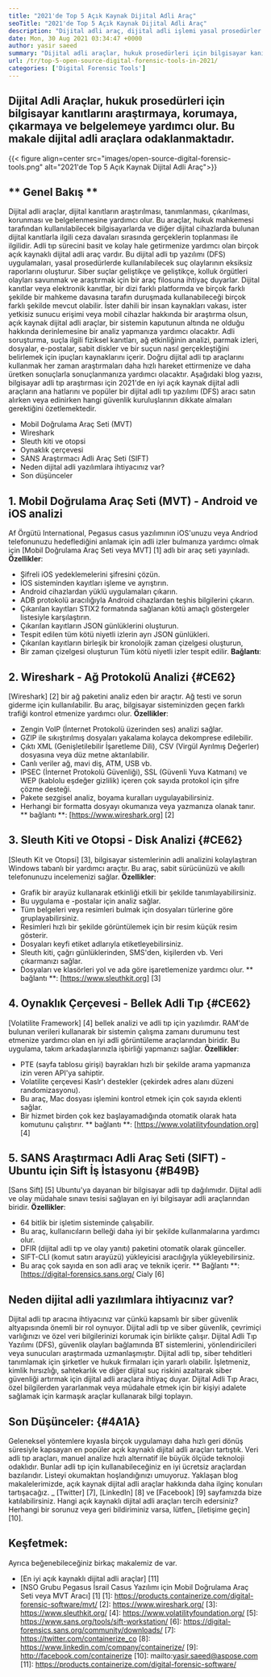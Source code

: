 ```yaml
---
title: "2021'de Top 5 Açık Kaynak Dijital Adli Araç" 
seoTitle: "2021'de Top 5 Açık Kaynak Dijital Adli Araç" 
description: "Dijital adli araç, dijital adli işlemi yasal prosedürler için basit ve kolay hale getirmeye yardımcı olur. Bu makalede açık kaynaklı dijital adli araçlar listelenmektedir." 
date: Mon, 30 Aug 2021 03:34:47 +0000
author: yasir saeed
summary: "Dijital adli araçlar, hukuk prosedürleri için bilgisayar kanıtlarını araştırmaya, korumaya, çıkarmaya ve belgelemeye yardımcı olur. Bu makale dijital adli araçlara odaklanmaktadır." 
url: /tr/top-5-open-source-digital-forensic-tools-in-2021/
categories: ['Digital Forensic Tools']
---
```


## Dijital Adli Araçlar, hukuk prosedürleri için bilgisayar kanıtlarını araştırmaya, korumaya, çıkarmaya ve belgelemeye yardımcı olur. Bu makale dijital adli araçlara odaklanmaktadır.

{{< figure align=center src="images/open-source-digital-forensic-tools.png" alt="2021'de Top 5 Açık Kaynak Dijital Adli Araç">}}


## ** Genel Bakış **
Dijital adli araçlar, dijital kanıtların araştırılması, tanımlanması, çıkarılması, korunması ve belgelenmesine yardımcı olur. Bu araçlar, hukuk mahkemesi tarafından kullanılabilecek bilgisayarlarda ve diğer dijital cihazlarda bulunan dijital kanıtlarla ilgili ceza davaları sırasında gerçeklerin toplanması ile ilgilidir. Adli tıp sürecini basit ve kolay hale getirmenize yardımcı olan birçok açık kaynaklı dijital adli araç vardır. Bu dijital adli tıp yazılımı (DFS) uygulamaları, yasal prosedürlerde kullanılabilecek suç olaylarının eksiksiz raporlarını oluşturur. Siber suçlar geliştikçe ve geliştikçe, kolluk örgütleri olayları savunmak ve araştırmak için bir araç filosuna ihtiyaç duyarlar.
Dijital kanıtlar veya elektronik kanıtlar, bir dizi farklı platformda ve birçok farklı şekilde bir mahkeme davasına tarafın duruşmada kullanabileceği birçok farklı şekilde mevcut olabilir. İster dahili bir insan kaynakları vakası, ister yetkisiz sunucu erişimi veya mobil cihazlar hakkında bir araştırma olsun, açık kaynak dijital adli araçlar, bir sistemin kaputunun altında ne olduğu hakkında derinlemesine bir analiz yapmanıza yardımcı olacaktır. Adli soruşturma, suçla ilgili fiziksel kanıtları, ağ etkinliğinin analizi, parmak izleri, dosyalar, e-postalar, sabit diskler ve bir suçun nasıl gerçekleştiğini belirlemek için ipuçları kaynaklarını içerir. Doğru dijital adli tıp araçlarını kullanmak her zaman araştırmaları daha hızlı hareket ettirmenize ve daha üretken sonuçlarla sonuçlanmanıza yardımcı olacaktır.
Aşağıdaki blog yazısı, bilgisayar adli tıp araştırması için 2021'de en iyi açık kaynak dijital adli araçların ana hatlarını ve popüler bir dijital adli tıp yazılımı (DFS) aracı satın alırken veya edinirken hangi güvenlik kuruluşlarının dikkate almaları gerektiğini özetlemektedir.
  * Mobil Doğrulama Araç Seti (MVT)
  * Wireshark
  * Sleuth kiti ve otopsi
  * Oynaklık çerçevesi
  * SANS Araştırmacı Adli Araç Seti (SIFT)
  * Neden dijital adli yazılımlara ihtiyacınız var?
  * Son düşünceler

## 1. Mobil Doğrulama Araç Seti (MVT) - Android ve iOS analizi
Af Örgütü International, Pegasus casus yazılımının iOS'unuzu veya Andriod telefonunuzu hedeflediğini anlamak için adli izler bulmanıza yardımcı olmak için [Mobil Doğrulama Araç Seti veya MVT] [1] adlı bir araç seti yayınladı.
**Özellikler**:
  * Şifreli iOS yedeklemelerini şifresini çözün.
  * İOS sisteminden kayıtları işleme ve ayrıştırın.
  * Android cihazlardan yüklü uygulamaları çıkarın.
  * ADB protokolü aracılığıyla Android cihazlardan teşhis bilgilerini çıkarın.
  * Çıkarılan kayıtları STIX2 formatında sağlanan kötü amaçlı göstergeler listesiyle karşılaştırın.
  * Çıkarılan kayıtların JSON günlüklerini oluşturun.
  * Tespit edilen tüm kötü niyetli izlerin ayrı JSON günlükleri.
  * Çıkarılan kayıtların birleşik bir kronolojik zaman çizelgesi oluşturun,
  * Bir zaman çizelgesi oluşturun Tüm kötü niyetli izler tespit edilir.
**Bağlantı**:

## 2. Wireshark - Ağ Protokolü Analizi {#CE62}
[Wireshark] [2] bir ağ paketini analiz eden bir araçtır. Ağ testi ve sorun giderme için kullanılabilir. Bu araç, bilgisayar sisteminizden geçen farklı trafiği kontrol etmenize yardımcı olur.
**Özellikler**:
  * Zengin VoIP (İnternet Protokolü üzerinden ses) analizi sağlar.
  * GZIP ile sıkıştırılmış dosyaları yakalama kolayca dekomprese edilebilir.
  * Çıktı XML (Genişletilebilir İşaretleme Dili), CSV (Virgül Ayrılmış Değerler) dosyasına veya düz metne aktarılabilir.
  * Canlı veriler ağ, mavi diş, ATM, USB vb.
  * IPSEC (İnternet Protokolü Güvenliği), SSL (Güvenli Yuva Katmanı) ve WEP (kablolu eşdeğer gizlilik) içeren çok sayıda protokol için şifre çözme desteği.
  * Pakete sezgisel analiz, boyama kuralları uygulayabilirsiniz.
  * Herhangi bir formatta dosyayı okumanıza veya yazmanıza olanak tanır.
** bağlantı **: [https://www.wireshark.org] [2]

## 3. Sleuth Kiti ve Otopsi - Disk Analizi {#CE62}
[Sleuth Kit ve Otopsi] [3], bilgisayar sistemlerinin adli analizini kolaylaştıran Windows tabanlı bir yardımcı araçtır. Bu araç, sabit sürücünüzü ve akıllı telefonunuzu incelemenizi sağlar.
**Özellikler**:
  * Grafik bir arayüz kullanarak etkinliği etkili bir şekilde tanımlayabilirsiniz.
  * Bu uygulama e -postalar için analiz sağlar.
  * Tüm belgeleri veya resimleri bulmak için dosyaları türlerine göre gruplayabilirsiniz.
  * Resimleri hızlı bir şekilde görüntülemek için bir resim küçük resim gösterir.
  * Dosyaları keyfi etiket adlarıyla etiketleyebilirsiniz.
  * Sleuth kiti, çağrı günlüklerinden, SMS'den, kişilerden vb. Veri çıkarmanızı sağlar.
  * Dosyaları ve klasörleri yol ve ada göre işaretlemenize yardımcı olur.
** bağlantı **: [https://www.sleuthkit.org] [3]

## 4. Oynaklık Çerçevesi - Bellek Adli Tıp {#CE62}
[Volatilite Framework] [4] bellek analizi ve adli tıp için yazılımdır. RAM'de bulunan verileri kullanarak bir sistemin çalışma zamanı durumunu test etmenize yardımcı olan en iyi adli görüntüleme araçlarından biridir. Bu uygulama, takım arkadaşlarınızla işbirliği yapmanızı sağlar.
**Özellikler**:
  * PTE (sayfa tablosu girişi) bayrakları hızlı bir şekilde arama yapmanıza izin veren API'ya sahiptir.
  * Volatilite çerçevesi Kaslr'ı destekler (çekirdek adres alanı düzeni randomizasyonu).
  * Bu araç, Mac dosyası işlemini kontrol etmek için çok sayıda eklenti sağlar.
  * Bir hizmet birden çok kez başlayamadığında otomatik olarak hata komutunu çalıştırır.
** bağlantı **: [https://www.volatilityfoundation.org] [4]

## 5. SANS Araştırmacı Adli Araç Seti (SIFT) - Ubuntu için Sift İş İstasyonu {#B49B}
[Sans Sift] [5] Ubuntu'ya dayanan bir bilgisayar adli tıp dağılımıdır. Dijital adli ve olay müdahale sınavı tesisi sağlayan en iyi bilgisayar adli araçlarından biridir.
**Özellikler**:
  * 64 bitlik bir işletim sisteminde çalışabilir.
  * Bu araç, kullanıcıların belleği daha iyi bir şekilde kullanmalarına yardımcı olur.
  * DFIR (dijital adli tıp ve olay yanıtı) paketini otomatik olarak günceller.
  * SIFT-CLI (komut satırı arayüzü) yükleyicisi aracılığıyla yükleyebilirsiniz.
  * Bu araç çok sayıda en son adli araç ve teknik içerir.
** Bağlantı **: [https://digital-forensics.sans.org/ Cialy [6]

## Neden dijital adli yazılımlara ihtiyacınız var?
Dijital adli tıp aracına ihtiyacınız var çünkü kapsamlı bir siber güvenlik altyapısında önemli bir rol oynuyor. Dijital adli tıp ve siber güvenlik, çevrimiçi varlığınızı ve özel veri bilgilerinizi korumak için birlikte çalışır. Dijital Adli Tıp Yazılımı (DFS), güvenlik olayları bağlamında BT sistemlerini, yönlendiricileri veya sunucuları araştırmada uzmanlaşmıştır.
Dijital adli tıp, siber tehditleri tanımlamak için şirketler ve hukuk firmaları için yararlı olabilir. İşletmeniz, kimlik hırsızlığı, sahtekarlık ve diğer dijital suç riskini azaltarak siber güvenliği artırmak için dijital adli araçlara ihtiyaç duyar. Dijital Adli Tıp Aracı, özel bilgilerden yararlanmak veya müdahale etmek için bir kişiyi adalete sağlamak için karmaşık araçlar kullanarak bilgi toplayın.

## Son Düşünceler: {#4A1A}
Geleneksel yöntemlere kıyasla birçok uygulamayı daha hızlı geri dönüş süresiyle kapsayan en popüler açık kaynaklı dijital adli araçları tartıştık. Veri adli tıp araçları, manuel analize hızlı alternatif ile büyük ölçüde teknoloji odaklıdır. Bunlar adli tıp için kullanabileceğiniz en iyi ücretsiz araçlardan bazılarıdır. Listeyi okumaktan hoşlandığınızı umuyoruz. Yaklaşan blog makalelerimizde, açık kaynak dijital adli araçlar hakkında daha ilginç konuları tartışacağız.
_ [Twitter] [7], [LinkedIn] [8] ve [Facebook] [9] sayfamızda bize katılabilirsiniz. Hangi açık kaynaklı dijital adli araçları tercih edersiniz? Herhangi bir sorunuz veya geri bildiriminiz varsa, lütfen_ [iletişime geçin] [10].

## Keşfetmek:
Ayrıca beğenebileceğiniz birkaç makalemiz de var.
  * [En iyi açık kaynaklı dijital adli araçlar] [11]
  * [NSO Grubu Pegasus İsrail Casus Yazılımı için Mobil Doğrulama Araç Seti veya MVT Aracı] [1]
[1]: https://products.containerize.com/digital-forensic-software/mvt/
[2]: https://www.wireshark.org/
[3]: https://www.sleuthkit.org/
[4]: https://www.volatilityfoundation.org/
[5]: https://www.sans.org/tools/sift-workstation/
[6]: https://digital-forensics.sans.org/community/downloads/
[7]: https://twitter.com/containerize_co
[8]: https://www.linkedin.com/company/containerize/
[9]: http://facebook.com/containerize
[10]: mailto:yasir.saeed@aspose.com
[11]: https://products.containerize.com/digital-forensic-software/
